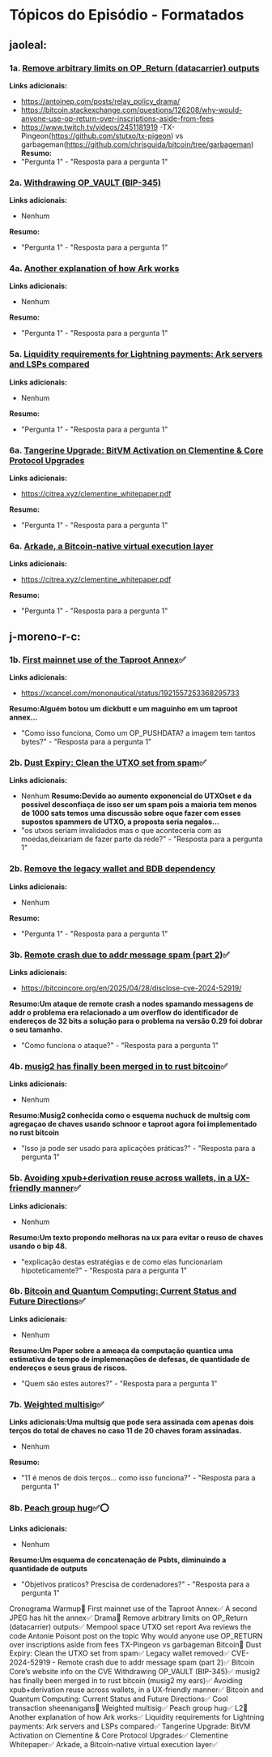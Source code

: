 # Tópicos do Episódio - Formatados

## jaoleal:

### 1a. [Remove arbitrary limits on OP_Return (datacarrier) outputs](https://github.com/bitcoin/bitcoin/pull/32359)
**Links adicionais:**
- https://antoinep.com/posts/relay_policy_drama/
- https://bitcoin.stackexchange.com/questions/126208/why-would-anyone-use-op-return-over-inscriptions-aside-from-fees
- https://www.twitch.tv/videos/2451181919
-TX-Pingeon(https://github.com/stutxo/tx-pigeon) vs garbageman(https://github.com/chrisguida/bitcoin/tree/garbageman)
**Resumo:**
- "Pergunta 1" - "Resposta para a pergunta 1"

### 2a. [Withdrawing OP_VAULT (BIP-345)](https://delvingbitcoin.org/t/withdrawing-op-vault-bip-345/1670)
**Links adicionais:**
- Nenhum

**Resumo:**
- "Pergunta 1" - "Resposta para a pergunta 1"

### 4a. [Another explanation of how Ark works](https://nehanarula.org/2025/05/20/ark)
**Links adicionais:**
- Nenhum

**Resumo:**
- "Pergunta 1" - "Resposta para a pergunta 1"

### 5a. [Liquidity requirements for Lightning payments: Ark servers and LSPs compared](https://blog.second.tech/ark-liquidity-research-01)
**Links adicionais:**
- Nenhum

**Resumo:**
- "Pergunta 1" - "Resposta para a pergunta 1"

### 6a. [Tangerine Upgrade: BitVM Activation on Clementine & Core Protocol Upgrades](https://www.blog.citrea.xyz/tangerine-upgrade-bitvm-activation-on-clementine/)
**Links adicionais:**
- https://citrea.xyz/clementine_whitepaper.pdf

**Resumo:**
- "Pergunta 1" - "Resposta para a pergunta 1"

### 6a. [Arkade, a Bitcoin-native virtual execution layer](https://xcancel.com/tierotiero/status/1927724597266571282)
**Links adicionais:**
- https://citrea.xyz/clementine_whitepaper.pdf

**Resumo:**
- "Pergunta 1" - "Resposta para a pergunta 1"

## j-moreno-r-c:

### 1b. [First mainnet use of the Taproot Annex](https://xcancel.com/mononautical/status/1921180666831499737)✅
**Links adicionais:**
- https://xcancel.com/mononautical/status/1921557253368295733

**Resumo:Alguém botou um dickbutt e um maguinho em um taproot annex...**
- "Como isso funciona, Como um OP_PUSHDATA? a imagem tem tantos bytes?" - "Resposta para a pergunta 1"

### 2b. [Dust Expiry: Clean the UTXO set from spam](https://delvingbitcoin.org/t/dust-expiry-clean-the-utxo-set-from-spam/1707/1)✅
**Links adicionais:**
- Nenhum
**Resumo:Devido ao aumento exponencial do UTXOset e da possivel desconfiaça de isso ser um spam pois a maioria tem menos de 1000 sats temos uma discussão sobre oque fazer com esses supostos spammers de UTXO, a proposta seria negalos...**
- "os utxos seriam invalidados mas o que aconteceria com as moedas,deixariam de fazer parte da rede?" - "Resposta para a pergunta 1"

### 2b. [Remove the legacy wallet and BDB dependency](https://github.com/bitcoin/bitcoin/pull/28710)
**Links adicionais:**
- Nenhum    

**Resumo:**
- "Pergunta 1" - "Resposta para a pergunta 1"

### 3b. [Remote crash due to addr message spam (part 2)](https://github.com/advisories/GHSA-qwp9-p9rr-h729)✅
**Links adicionais:**
- https://bitcoincore.org/en/2025/04/28/disclose-cve-2024-52919/

**Resumo:Um ataque de remote crash a nodes spamando messagens de addr o problema era relacionado a um overflow do identificador de endereços de 32 bits a solução para o problema na versão 0.29 foi dobrar o seu tamanho.**
- "Como funciona o ataque?" - "Resposta para a pergunta 1"

### 4b. [musig2 has finally been merged in to rust bitcoin](https://github.com/rust-bitcoin/rust-secp256k1/pull/716)✅
**Links adicionais:**
- Nenhum

**Resumo:Musig2 conhecida como o esquema nuchuck de multsig com agregaçao de chaves usando schnoor e taproot agora foi implementado no rust bitcoin**
- "Isso ja pode ser usado para aplicações práticas?" - "Resposta para a pergunta 1"

### 5b. [Avoiding xpub+derivation reuse across wallets, in a UX-friendly manner](https://delvingbitcoin.org/t/avoiding-xpub-derivation-reuse-across-wallets-in-a-ux-friendly-manner/1644/1)✅
**Links adicionais:**
- Nenhum

**Resumo:Um texto propondo melhoras na ux para evitar o reuso de chaves usando o bip 48.**
- "explicação destas estratégias e de como elas funcionariam hipoteticamente?" - "Resposta para a pergunta 1"

### 6b. [Bitcoin and Quantum Computing: Current Status and Future Directions](https://chaincode.com/bitcoin-post-quantum.pdf)✅
**Links adicionais:**
- Nenhum

**Resumo:Um Paper sobre a ameaça da computação quantica uma estimativa de tempo de implemenações de defesas, de quantidade de endereços e seus graus de riscos.**
- "Quem são estes autores?" - "Resposta para a pergunta 1"

### 7b. [Weighted multisig](https://xcancel.com/mononautical/status/1921012232747421892)✅
**Links adicionais:Uma multsig que pode sera assinada com apenas dois terços do total de chaves no caso 11 de 20 chaves foram assinadas.**
- Nenhum

**Resumo:**
- "11 é menos de dois terços... como isso funciona?" - "Resposta para a pergunta 1"

### 8b. [Peach group hug](https://xcancel.com/peachbitcoin/status/1921147023262146785?s=46)✅⭕
**Links adicionais:**
- Nenhum

**Resumo:Um esquema de concatenação de Psbts, diminuindo a quantidade de outputs**
- "Objetivos praticos? Prescisa de cordenadores?" - "Resposta para a pergunta 1"



Cronograma
Warmup🌟
First mainnet use of the Taproot Annex✅
    A second JPEG has hit the annex✅
Drama🌟
Remove arbitrary limits on OP_Return (datacarrier) outputs✅
    Mempool space UTXO set report
    Ava reviews the code
    Antonie Poisont post on the topic
    Why would anyone use OP_RETURN over inscriptions aside from fees
    TX-Pingeon vs garbageman
Bitcoin🌟
Dust Expiry: Clean the UTXO set from spam✅
Legacy wallet removed✅
CVE-2024-52919 - Remote crash due to addr message spam (part 2)✅
    Bitcoin Core’s website info on the CVE
Withdrawing OP_VAULT (BIP-345)✅
musig2 has finally been merged in to rust bitcoin (musig2 my ears)✅
Avoiding xpub+derivation reuse across wallets, in a UX-friendly manner✅
Bitcoin and Quantum Computing: Current Status and Future Directions✅
Cool transaction sheenanigans🌟
Weighted multisig✅
Peach group hug✅
L2🌟
Another explanation of how Ark works✅
Liquidity requirements for Lightning payments: Ark servers and LSPs compared✅
Tangerine Upgrade: BitVM Activation on Clementine & Core Protocol Upgrades✅
    Clementine Whitepaper✅
Arkade, a Bitcoin-native virtual execution layer✅
